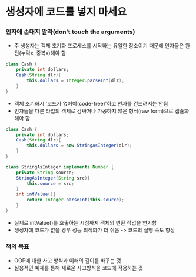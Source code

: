# 생성자에 코드를 넣지 마세요

### 인자에 손대지 말라(don't touch the arguments)
- 주 생성자는 객체 초기화 프로세스를 시작하는 유일한 장소이기 때문에 인자들은 완전(누락x, 중복x)해야 함

```java
class Cash {
    private int dollars;
    Cash(String dlr){
        this.dollars = Integer.parseInt(dlr);
    }
}
```

- 객체 초기화시 '코드가 없어야(code-free)'하고 인자를 건드려서는 안됨
- 인자들을 다른 타입의 객체로 감싸거나 가공하지 않은 형식(raw form)으로 캡슐화해야 함

```java
class Cash {
    private int dollars;
    Cash(String dlr){
        this.dollars = new StringAsInteger(dlr);
    }
}

class StringAsInteger implements Number {
    private String source;
    StringAsInteger(String src){
        this.source = src;
    }
    int intValue(){
        return Integer.parseInt(this.source);
    }
}
```

- 실제로 intValue()를 호출하는 시점까지 객체의 변환 작업을 연기함
- 생성자에 코드가 없을 경우 성능 최적화가 더 쉬움 -> 코드의 실행 속도 향상



### 책의 목표
- OOP에 대한 사고 방식과 이해의 깊이를 바꾸는 것
- 실용적인 예제를 통해 새로운 사고방식을 코드에 적용하는 것